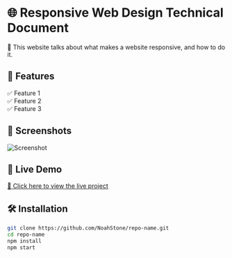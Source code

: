 # 🌐 Responsive Web Design Technical Document

🚀 This website talks about what makes a website responsive, and how to do it.

## 🔧 Features
✅ Feature 1  
✅ Feature 2  
✅ Feature 3  

## 📸 Screenshots
![Screenshot](screenshot-link.png)

## 🚀 Live Demo
[🔗 Click here to view the live project]([project-demo-link.com](https://rwd-technical-doc.netlify.app/))

## 🛠️ Installation
```bash
git clone https://github.com/NoahStone/repo-name.git
cd repo-name
npm install
npm start
